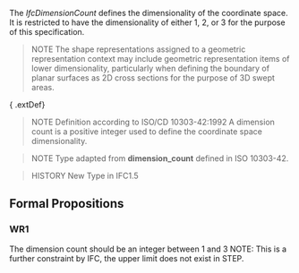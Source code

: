 The _IfcDimensionCount_ defines the dimensionality of the coordinate space. It is restricted to have the dimensionality of either 1, 2, or 3 for the purpose of this specification.

<!-- end of short definition -->


> NOTE The shape representations assigned to a geometric representation context may include geometric representation items of lower dimensionality, particularly when defining the boundary of planar surfaces as 2D cross sections for the purpose of 3D swept areas.

{ .extDef}
> NOTE Definition according to ISO/CD 10303-42:1992
> A dimension count is a positive integer used to define the coordinate space dimensionality.

> NOTE Type adapted from **dimension_count** defined in ISO 10303-42.

> HISTORY New Type in IFC1.5

## Formal Propositions

### WR1
The dimension count should be an integer between 1 and 3 NOTE: This is a further constraint by IFC, the upper limit does not exist in STEP.
